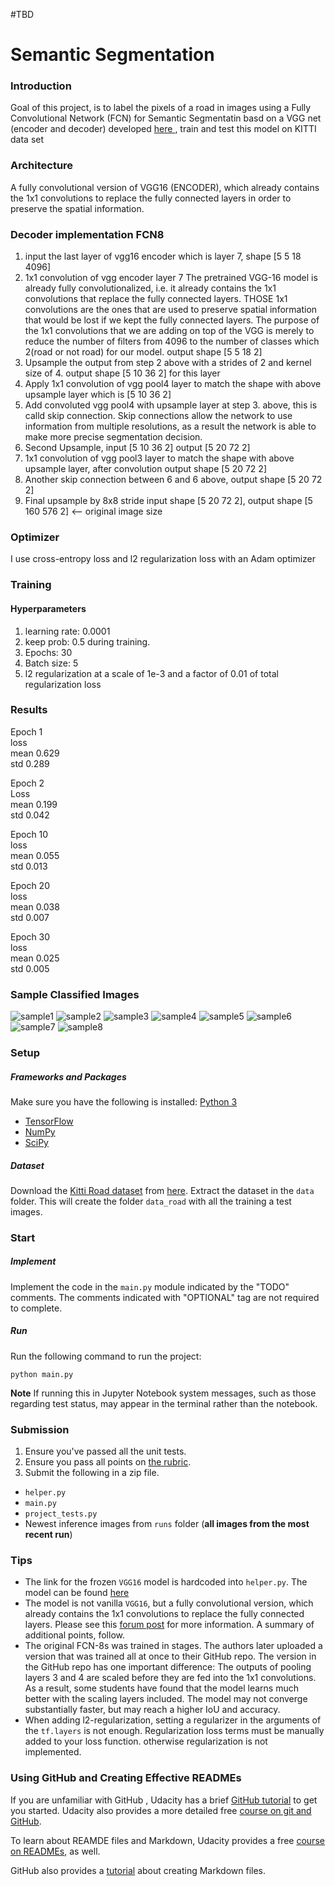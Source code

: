 #TBD


# Semantic Segmentation
### Introduction
Goal of this project, is to label the pixels of a road in images using a Fully Convolutional Network (FCN) for Semantic  Segmentatin basd on a VGG net (encoder and decoder) developed [here ](https://people.eecs.berkeley.edu/~jonlong/long_shelhamer_fcn.pdf), train and test this model on KITTI data set

### Architecture

A fully convolutional version of VGG16 (ENCODER), which already contains the 1x1 convolutions to replace the fully connected layers in order to preserve the spatial information.

### Decoder implementation FCN8
1. input the last layer of vgg16 encoder which is layer 7, shape [5 5 18 4096]
2. 1x1 convolution of vgg encoder layer 7
    The pretrained VGG-16 model is already fully convolutionalized, i.e. it
    already contains the 1x1 convolutions that replace the fully connected
    layers. THOSE 1x1 convolutions are the ones that are used to preserve
    spatial information that would be lost if we kept the fully connected
    layers. The purpose of the 1x1 convolutions that we are adding on top
    of the VGG is merely to reduce the number of filters from 4096 to the
    number of classes which 2(road or not road) for our model.
    output shape [5 5 18 2]
3. Upsample the output from step 2 above with a strides of 2 and kernel size of 4.
   output shape [5 10 36 2] for this layer
4. Apply 1x1 convolution of vgg pool4 layer to match the shape with above upsample layer
   which is [5 10 36 2]
5. Add convoluted vgg pool4 with upsample layer at step 3. above, this is calld skip connection.
   Skip connections allow the network to use information from multiple resolutions, as a result
   the network is able to make more precise segmentation decision.
6. Second Upsample, input [5 10 36 2] output [5 20 72 2]
7. 1x1 convolution of vgg pool3 layer to match the shape with above upsample layer,
   after convolution output shape [5 20 72 2]
8. Another skip connection between 6 and 6 above, output shape [5 20 72 2]
9. Final upsample by 8x8 stride
   input shape [5 20 72 2], output shape [5 160 576 2] <-- original image size

### Optimizer

I use cross-entropy loss and l2 regularization loss with an Adam optimizer

### Training

#### Hyperparameters
1. learning rate: 0.0001
2. keep prob: 0.5 during training.
3. Epochs: 30
4. Batch size: 5
5. l2 regularization at a scale of 1e-3 and a factor of 0.01 of total regularization loss

### Results

Epoch 1  
loss  
mean 0.629  
std 0.289  

Epoch 2  
Loss  
mean 0.199  
std 0.042  

Epoch 10  
loss  
mean 0.055  
std 0.013  

Epoch 20  
loss  
mean 0.038  
std 0.007  

Epoch 30  
loss  
mean 0.025  
std 0.005  

### Sample Classified Images

![sample1](images/um_000010.png)
![sample2](images/um_000019.png)
![sample3](images/umm_000034.png)
![sample4](images/uu_000021.png)
![sample5](images/uu_000026.png)
![sample6](images/uu_000027.png)
![sample7](images/uu_000093.png)
![sample8](images/uu_000099.png)



### Setup
##### Frameworks and Packages
Make sure you have the following is installed:
[Python 3](https://www.python.org/)
 - [TensorFlow](https://www.tensorflow.org/)
 - [NumPy](http://www.numpy.org/)
 - [SciPy](https://www.scipy.org/)
##### Dataset
Download the [Kitti Road dataset](http://www.cvlibs.net/datasets/kitti/eval_road.php) from [here](http://www.cvlibs.net/download.php?file=data_road.zip).  Extract the dataset in the `data` folder.  This will create the folder `data_road` with all the training a test images.

### Start
##### Implement
Implement the code in the `main.py` module indicated by the "TODO" comments.
The comments indicated with "OPTIONAL" tag are not required to complete.
##### Run
Run the following command to run the project:
```
python main.py
```
**Note** If running this in Jupyter Notebook system messages, such as those regarding test status, may appear in the terminal rather than the notebook.

### Submission
1. Ensure you've passed all the unit tests.
2. Ensure you pass all points on [the rubric](https://review.udacity.com/#!/rubrics/989/view).
3. Submit the following in a zip file.
 - `helper.py`
 - `main.py`
 - `project_tests.py`
 - Newest inference images from `runs` folder  (**all images from the most recent run**)
 
 ### Tips
- The link for the frozen `VGG16` model is hardcoded into `helper.py`.  The model can be found [here](https://s3-us-west-1.amazonaws.com/udacity-selfdrivingcar/vgg.zip)
- The model is not vanilla `VGG16`, but a fully convolutional version, which already contains the 1x1 convolutions to replace the fully connected layers. Please see this [forum post](https://discussions.udacity.com/t/here-is-some-advice-and-clarifications-about-the-semantic-segmentation-project/403100/8?u=subodh.malgonde) for more information.  A summary of additional points, follow. 
- The original FCN-8s was trained in stages. The authors later uploaded a version that was trained all at once to their GitHub repo.  The version in the GitHub repo has one important difference: The outputs of pooling layers 3 and 4 are scaled before they are fed into the 1x1 convolutions.  As a result, some students have found that the model learns much better with the scaling layers included. The model may not converge substantially faster, but may reach a higher IoU and accuracy. 
- When adding l2-regularization, setting a regularizer in the arguments of the `tf.layers` is not enough. Regularization loss terms must be manually added to your loss function. otherwise regularization is not implemented.
 
### Using GitHub and Creating Effective READMEs
If you are unfamiliar with GitHub , Udacity has a brief [GitHub tutorial](http://blog.udacity.com/2015/06/a-beginners-git-github-tutorial.html) to get you started. Udacity also provides a more detailed free [course on git and GitHub](https://www.udacity.com/course/how-to-use-git-and-github--ud775).

To learn about REAMDE files and Markdown, Udacity provides a free [course on READMEs](https://www.udacity.com/courses/ud777), as well. 

GitHub also provides a [tutorial](https://guides.github.com/features/mastering-markdown/) about creating Markdown files.

